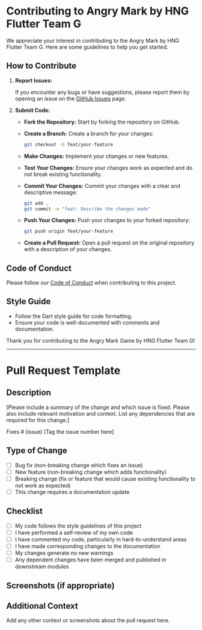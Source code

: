 # Contributing to Angry Mark by HNG Flutter Team G

We appreciate your interest in contributing to the Angry Mark by HNG Flutter Team G. Here are some guidelines to help you get started.

## How to Contribute

1. **Report Issues:**

   If you encounter any bugs or have suggestions, please report them by opening an issue on the [GitHub Issues](https://github.com/ezeanyimhenry/angry_mark/issues) page.

2. **Submit Code:**

   - **Fork the Repository:** Start by forking the repository on GitHub.
   - **Create a Branch:** Create a branch for your changes:
     
     ```bash
     git checkout -b feat/your-feature
     ```
   
   - **Make Changes:** Implement your changes or new features.
   - **Test Your Changes:** Ensure your changes work as expected and do not break existing functionality.
   - **Commit Your Changes:** Commit your changes with a clear and descriptive message:
     
     ```bash
     git add .
     git commit -m "feat: Describe the changes made"
     ```
   
   - **Push Your Changes:** Push your changes to your forked repository:
     
     ```bash
     git push origin feat/your-feature
     ```
   
   - **Create a Pull Request:** Open a pull request on the original repository with a description of your changes.

## Code of Conduct

Please follow our [Code of Conduct](CODE_OF_CONDUCT.md) when contributing to this project.

## Style Guide

- Follow the Dart style guide for code formatting.
- Ensure your code is well-documented with comments and documentation.

<!-- ## Questions

For any questions or help, please reach out via GitHub or email.

- **Name:** Your Name
- **Email:** your-email@example.com
- **GitHub:** [Your GitHub Profile](https://github.com/your-username) -->

Thank you for contributing to the Angry Mark Game by HNG Flutter Team G!

---

# Pull Request Template

## Description

[Please include a summary of the change and which issue is fixed. Please also include relevant motivation and context. List any dependencies that are required for this change.]

Fixes # (issue) [Tag the issue number here]

## Type of Change

- [ ] Bug fix (non-breaking change which fixes an issue)
- [ ] New feature (non-breaking change which adds functionality)
- [ ] Breaking change (fix or feature that would cause existing functionality to not work as expected)
- [ ] This change requires a documentation update

## Checklist

- [ ] My code follows the style guidelines of this project
- [ ] I have performed a self-review of my own code
- [ ] I have commented my code, particularly in hard-to-understand areas
- [ ] I have made corresponding changes to the documentation
- [ ] My changes generate no new warnings
- [ ] Any dependent changes have been merged and published in downstream modules

## Screenshots (if appropriate)

## Additional Context

Add any other context or screenshots about the pull request here.
